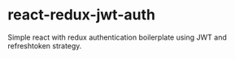 # react-redux-jwt-auth
Simple react with redux authentication boilerplate using JWT and refreshtoken strategy.
